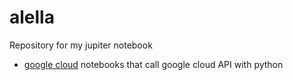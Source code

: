# alella
Repository for my jupiter notebook

- [google cloud](google%20cloud) notebooks that call google cloud API with python 
